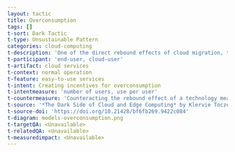 ```yaml
---
layout: tactic
title: Overconsumption
tags: []
t-sort: Dark Tactic
t-type: Unsustainable Pattern
categories: cloud-computing
t-description: 'One of the direct rebound effects of cloud migration, together with the dark tactics data traffic growth promotion and superfluous usages. By providing cheaper, less energy-intensive and easier-to-use technologies, the cloud computing paradigm tends to foster growth in data traffic and consumption and to enable the emergence of superfluous usages that were not possible before (e.g., using a navigation system on the phone although your car has one already built-in). This negates (at least partially) the promised energy savings. Cisco reveals evidences of such a traffic growth. The average traffic per capita per month was expected to grow from 12.9GB in 2016 to 35.5GB in 2021, while the number of Internet users would grow from 44% of the global population to 58% in the same period. This growth may not be caused solely by the shift to cloud computing but it remains an indicator of a potential rebound effect. Unfortunately, rebound and transformational effects are insufficiently discussed in the field and their multifaceted nature makes them hard to measure. Nonetheless, there exist definitions of rebound effects in cloud computing and frameworks to categorize them, paving the way to more precise assessment.'
t-participant: 'end-user, cloud-user'
t-artifact: cloud services
t-context: normal operation
t-feature: easy-to-use services
t-intent: Creating incentives for overconsumption
t-intentmeasure: 'number of users, use per user'
t-countermeasure: 'Counteracting the rebound effect of a technology means to question ourselves on the basic need that this technology is fulfilling. Lange & Santarius introduce digital sufficiency as a principle for sustainable digitalization, which they define as ''as much digitalization as necessary and as little as possible''. The idea is to shift towards designing longer-lasting and reparable hardware and software, only collecting necessary data and placing the user back at the center of the concerns.'
t-source: '*The Dark Side of Cloud and Edge Computing* by Klervie Toczé, Maël Madon, Muriel Garcia and Patricia Lago'
t-source-doi: 'https://doi.org/10.21428/bf6fb269.9422c084'
t-diagram: models-overconsumption.png
t-targetQA: <Unavailable>
t-relatedQA: <Unavailable>
t-measuredimpact: <Unavailable>
---
```

